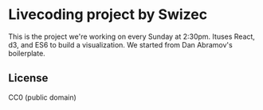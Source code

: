 
# Livecoding project by Swizec

This is the project we're working on every Sunday at 2:30pm. Ituses
React, d3, and ES6 to build a visualization. We started from Dan
Abramov's boilerplate.

## License

CC0 (public domain)
